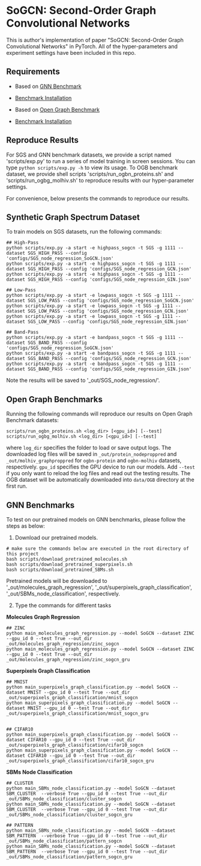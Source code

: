 # SoGCN: Second-Order Graph Convolutional Networks

This is author's implementation of paper "SoGCN: Second-Order Graph Convolutional Networks" in PyTorch. All of the hyper-parameters and experiment settings have been included in this repo.

## Requirements

- Based on [GNN Benchmark](https://github.com/graphdeeplearning/benchmarking-gnns)
- [Benchmark Installation](https://github.com/graphdeeplearning/benchmarking-gnns/blob/master/docs/01_benchmark_installation.md)

- Based on [Open Graph Benchmark](https://ogb.stanford.edu/)
- [Benchmark Installation](https://ogb.stanford.edu/docs/home/)

## Reproduce Results

For SGS and GNN benchmark datasets, we provide a script named 'scripts/exp.py' to run a series of model training in screen sessions. You can type `python scripts/exp.py -h` to view its usage. To OGB benchmark dataset, we provide shell scripts 'scripts/run_ogbn_proteins.sh' and 'scripts/run_ogbg_molhiv.sh' to reproduce results with our hyper-parameter settings.

For convenience, below presents the commands to reproduce our results.

## Synthetic Graph Spectrum Dataset

To train models on SGS datasets, run the following commands:
```
## High-Pass
python scripts/exp.py -a start -e highpass_sogcn -t SGS -g 1111 --dataset SGS_HIGH_PASS --config 'configs/SGS_node_regression_SoGCN.json'
python scripts/exp.py -a start -e highpass_sogcn -t SGS -g 1111 --dataset SGS_HIGH_PASS --config 'configs/SGS_node_regression_GCN.json'
python scripts/exp.py -a start -e highpass_sogcn -t SGS -g 1111 --dataset SGS_HIGH_PASS --config 'configs/SGS_node_regression_GIN.json'

## Low-Pass
python scripts/exp.py -a start -e lowpass_sogcn -t SGS -g 1111 --dataset SGS_LOW_PASS --config 'configs/SGS_node_regression_SoGCN.json'
python scripts/exp.py -a start -e lowpass_sogcn -t SGS -g 1111 --dataset SGS_LOW_PASS --config 'configs/SGS_node_regression_GCN.json'
python scripts/exp.py -a start -e lowpass_sogcn -t SGS -g 1111 --dataset SGS_LOW_PASS --config 'configs/SGS_node_regression_GIN.json'

## Band-Pass
python scripts/exp.py -a start -e bandpass_sogcn -t SGS -g 1111 --dataset SGS_BAND_PASS --config 'configs/SGS_node_regression_SoGCN.json'
python scripts/exp.py -a start -e bandpass_sogcn -t SGS -g 1111 --dataset SGS_BAND_PASS --config 'configs/SGS_node_regression_GCN.json'
python scripts/exp.py -a start -e bandpass_sogcn -t SGS -g 1111 --dataset SGS_BAND_PASS --config 'configs/SGS_node_regression_GIN.json'
```

Note the results will be saved to '_out/SGS_node_regression/'.

## Open Graph Benchmarks

Running the following commands will reproduce our results on Open Graph Benchmark datasets:
```
scripts/run_ogbn_proteins.sh <log_dir> [<gpu_id>] [--test]
scripts/run_ogbg_molhiv.sh <log_dir> [<gpu_id>] [--test]
```
where `log_dir` specifies the folder to load or save output logs. The downloaded log files will be saved in `_out/protein_nodeproppred` and `_out/molhiv_graphproppred` for `ogbn-protein` and `ogbn-molhiv` datasets, respectively. `gpu_id` specifies the GPU device to run our models. Add `--test` if you only want to reload the log files and read out the testing results. The OGB dataset will be automatically downloaded into `data/OGB` directory at the first run.

## GNN Benchmarks

To test on our pretrained models on GNN benchmarks, please follow the steps as below:

1. Download our pretrained models.

```
# make sure the commands below are executed in the root directory of this project
bash scripts/download_pretrained_molecules.sh
bash scripts/download_pretrained_superpixels.sh
bash scripts/download_pretrained_SBMs.sh
```

Pretrained models will be downloaded to '_out/molecules_graph_regression', '_out/superpixels_graph_classification', '_out/SBMs_node_classification', respectively.

2. Type the commands for different tasks

**Molecules Graph Regression**

```
## ZINC
python main_molecules_graph_regression.py --model SoGCN --dataset ZINC --gpu_id 0 --test True --out_dir _out/molecules_graph_regression/zinc_sogcn
python main_molecules_graph_regression.py --model SoGCN --dataset ZINC --gpu_id 0 --test True --out_dir _out/molecules_graph_regression/zinc_sogcn_gru
```

**Superpixels Graph Classification**

```
## MNIST
python main_superpixels_graph_classification.py --model SoGCN --dataset MNIST --gpu_id 0 --test True --out_dir _out/superpixels_graph_classification/mnist_sogcn
python main_superpixels_graph_classification.py --model SoGCN --dataset MNIST --gpu_id 0 --test True --out_dir _out/superpixels_graph_classification/mnist_sogcn_gru


## CIFAR10
python main_superpixels_graph_classification.py --model SoGCN --dataset CIFAR10 --gpu_id 0 --test True --out_dir _out/superpixels_graph_classification/cifar10_sogcn
python main_superpixels_graph_classification.py --model SoGCN --dataset CIFAR10 --gpu_id 0 --test True --out_dir _out/superpixels_graph_classification/cifar10_sogcn_gru
```

**SBMs Node Classification**

```
## CLUSTER
python main_SBMs_node_classification.py --model SoGCN --dataset SBM_CLUSTER  --verbose True --gpu_id 0 --test True --out_dir _out/SBMs_node_classification/cluster_sogcn
python main_SBMs_node_classification.py --model SoGCN --dataset SBM_CLUSTER  --verbose True --gpu_id 0 --test True --out_dir _out/SBMs_node_classification/cluster_sogcn_gru

## PATTERN
python main_SBMs_node_classification.py --model SoGCN --dataset SBM_PATTERN  --verbose True --gpu_id 0 --test True --out_dir _out/SBMs_node_classification/pattern_sogcn
python main_SBMs_node_classification.py --model SoGCN --dataset SBM_PATTERN  --verbose True --gpu_id 0 --test True --out_dir _out/SBMs_node_classification/pattern_sogcn_gru
```
